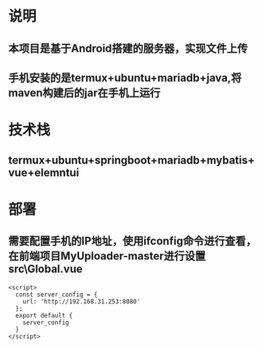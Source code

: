 # 说明
## 本项目是基于Android搭建的服务器，实现文件上传
## 手机安装的是termux+ubuntu+mariadb+java,将maven构建后的jar在手机上运行
# 技术栈
## termux+ubuntu+springboot+mariadb+mybatis+vue+elemntui
# 部署
## 需要配置手机的IP地址，使用ifconfig命令进行查看，在前端项目MyUploader-master进行设置src\Global.vue
```
<script>
  const server_config = {
    url: 'http://192.168.31.253:8080'
  };
  export default {
    server_config
  }
</script>


```